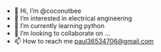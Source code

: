 - 👋 Hi, I’m @coconutbee
- 👀 I’m interested in electrical engineering
- 🌱 I’m currently learning python
- 💞️ I’m looking to collaborate on ...
- 📫 How to reach me paul36534706@gmail.com

<!---
coconutbee/coconutbee is a ✨ special ✨ repository because its `README.md` (this file) appears on your GitHub profile.
You can click the Preview link to take a look at your changes.
--->
